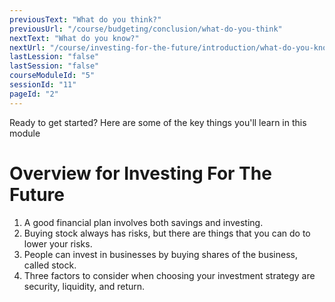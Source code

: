 ```yaml
---
previousText: "What do you think?"
previousUrl: "/course/budgeting/conclusion/what-do-you-think"
nextText: "What do you know?"
nextUrl: "/course/investing-for-the-future/introduction/what-do-you-know"
lastLession: "false"
lastSession: "false"
courseModuleId: "5"
sessionId: "11"
pageId: "2"
---
```



<sparkle-character-intro position="right" character="zynab">
Ready to get started? Here are some of the key things you'll learn in this module
</sparkle-character-intro>

# Overview for Investing For The Future
1. A good financial plan involves both savings and investing. 
2. Buying stock always has risks, but there are things that you can do to lower your risks.
3. People can invest in businesses by buying shares of the business, called stock.
4. Three factors to consider when choosing your investment strategy are security, liquidity, and return.
